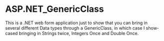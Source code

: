 # ASP.NET_GenericClass

This is a .NET web form application just to show that you can bring in several different Data types through a GenericClass, in which case I show-cased bringing in Strings twice, Integers Once and Double Once.
